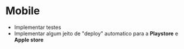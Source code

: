 # Mobile

- Implementar testes
- Implementar algum jeito de "deploy" automatico para a **Playstore** e **Apple store**
